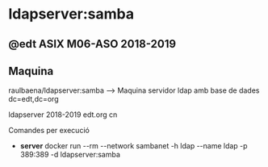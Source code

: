 # ldapserver:samba

## @edt ASIX M06-ASO 2018-2019

## Maquina

raulbaena/ldapserver:samba --> Maquina servidor ldap amb base de dades dc=edt,dc=org

ldapserver 2018-2019 edt.org cn

Comandes per execució

 * **server** docker run --rm --network sambanet -h ldap --name ldap -p 389:389 -d ldapserver:samba




